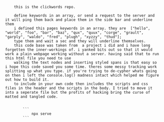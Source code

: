         this is the clickwords repo. 

        define keywords in an array, or send a request to the server and it will ping them back and place them in the side bar and underline them
        i defined this pages keywords in an array. they are  ["hello", "world", "foo", "bar", "baz", "qux", "quux", "corge", "grault", "garply", "waldo", "fred", "plugh", "xyzzy", "thud"]; 
        type them and wait a sec and they will underline themselves.
        this code base was taken from  a project i did and i have long forgetten the inner-workings of. i yanked bits out so that it would work a plain webpage working without a server. having said that to run this html file you need to use 
        walking the text nodes and inserting styled spans is that easy so i hope this code saved you some time. theres some messy tracking work splitting up what you type. if you're trying to de-cypher whats going on then i left the console.log() madness intact which helped me figure out how to build it.   
        to include in your own code then includes the scripts and css files in the header and the scripts in the body. I tried to move it into a seperate file but the profits of hacking bring the curse of matted and tangled code. 
    
 
            ```
                npx serve
            ```
